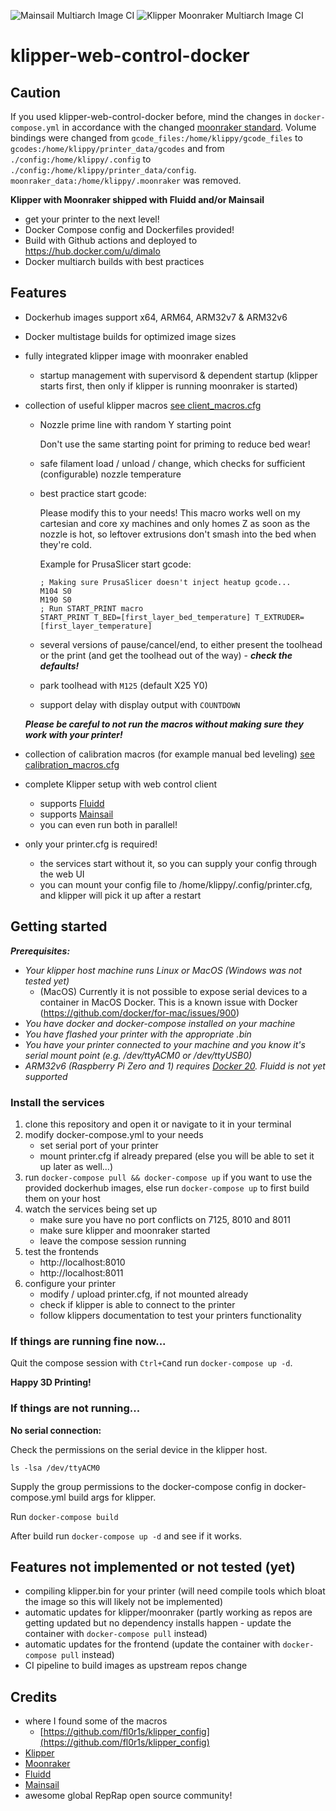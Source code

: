 ![Mainsail Multiarch Image CI](https://github.com/dimalo/klipper-web-control-docker/workflows/Mainsail%20Multiarch%20Image%20CI/badge.svg)
![Klipper Moonraker Multiarch Image CI](https://github.com/dimalo/klipper-web-control-docker/workflows/Klipper%20Moonraker%20Multiarch%20Image%20CI/badge.svg)

# klipper-web-control-docker

## Caution
If you used klipper-web-control-docker before, mind the changes in `docker-compose.yml` in accordance with the changed [moonraker standard](https://moonraker.readthedocs.io/en/latest/installation/#data-folder-structure).
Volume bindings were changed from `gcode_files:/home/klippy/gcode_files` to `gcodes:/home/klippy/printer_data/gcodes` and from `./config:/home/klippy/.config` to `./config:/home/klippy/printer_data/config`. `moonraker_data:/home/klippy/.moonraker` was removed.

__Klipper with Moonraker shipped with Fluidd and/or Mainsail__

- get your printer to the next level!
- Docker Compose config and Dockerfiles provided!
- Build with Github actions and deployed to https://hub.docker.com/u/dimalo
- Docker multiarch builds with best practices

## Features
- Dockerhub images support x64, ARM64, ARM32v7 & ARM32v6
- Docker multistage builds for optimized image sizes
- fully integrated klipper image with moonraker enabled
  - startup management with supervisord & dependent startup (klipper starts first, then only if klipper is running moonraker is started)
- collection of useful klipper macros [see client_macros.cfg](./config/client_macros.cfg)
  - Nozzle prime line with random Y starting point
    
    Don't use the same starting point for priming to reduce bed wear!
  
  - safe filament load / unload / change, which checks for sufficient (configurable) nozzle temperature

  - best practice start gcode:

    Please modify this to your needs! This macro works well on my cartesian and core xy machines and only homes Z as soon as the nozzle is hot, so leftover extrusions don't smash into the bed when they're cold.

    Example for PrusaSlicer start gcode:

    ```
    ; Making sure PrusaSlicer doesn't inject heatup gcode...
    M104 S0
    M190 S0
    ; Run START_PRINT macro
    START_PRINT T_BED=[first_layer_bed_temperature] T_EXTRUDER=[first_layer_temperature]
    ```

  - several versions of pause/cancel/end, to either present the toolhead or the print (and get the toolhead out of the way) - ___check the defaults!___

  - park toolhead with ```M125``` (default X25 Y0)

  - support delay with display output with ```COUNTDOWN```

  ___Please be careful to not run the macros without making sure they work with your printer!___
- collection of calibration macros (for example manual bed leveling) [see calibration_macros.cfg](./config/calibration_macros.cfg)
- complete Klipper setup with web control client
  - supports [Fluidd](https://github.com/cadriel/fluidd)
  - supports [Mainsail](https://github.com/meteyou/mainsail)
  - you can even run both in parallel!
- only your printer.cfg is required!
  - the services start without it, so you can supply your config through the web UI
  - you can mount your config file to /home/klippy/.config/printer.cfg, and klipper will pick it up after a restart

## Getting started

___Prerequisites:___
- _Your klipper host machine runs Linux or MacOS (Windows was not tested yet)_
    - (MacOS) Currently it is not possible to expose serial devices to a container in MacOS Docker. This is a known issue with Docker (https://github.com/docker/for-mac/issues/900)
- _You have docker and docker-compose installed on your machine_
- _You have flashed your printer with the appropriate .bin_
- _You have your printer connected to your machine and you know it's serial mount point (e.g. /dev/ttyACM0 or /dev/ttyUSB0)_
- _ARM32v6 (Raspberry Pi Zero and 1) requires [Docker 20](https://docs.docker.com/engine/install/debian/#install-using-the-convenience-script). Fluidd is not yet supported_

### Install the services

1. clone this repository and open it or navigate to it in your terminal
1. modify docker-compose.yml to your needs
    - set serial port of your printer
    - mount printer.cfg if already prepared (else you will be able to set it up later as well...)
1. run ```docker-compose pull && docker-compose up``` if you want to use the provided dockerhub images, else run ```docker-compose up``` to first build them on your host
1. watch the services being set up
    - make sure you have no port conflicts on 7125, 8010 and 8011 
    - make sure klipper and moonraker started
    - leave the compose session running
1. test the frontends
    - http://localhost:8010
    - http://localhost:8011
1. configure your printer
    - modify / upload printer.cfg, if not mounted already
    - check if klipper is able to connect to the printer
    - follow klippers documentation to test your printers functionality

### If things are running fine now...
Quit the compose session with ```Ctrl+C```and run ```docker-compose up -d```.

__Happy 3D Printing!__

### If things are not running...

__No serial connection:__

Check the permissions on the serial device in the klipper host.

```ls -lsa /dev/ttyACM0```

Supply the group permissions to the docker-compose config in docker-compose.yml build args for klipper.

Run ```docker-compose build```

After build run ```docker-compose up -d``` and see if it works.

## Features not implemented or not tested (yet)
- compiling klipper.bin for your printer (will need compile tools which bloat the image so this will likely not be implemented)
- automatic updates for klipper/moonraker (partly working as repos are getting updated but no dependency installs happen - update the container with ```docker-compose pull``` instead)
- automatic updates for the frontend (update the container with ```docker-compose pull``` instead)
- CI pipeline to build images as upstream repos change

## Credits
- where I found some of the macros
  - [https://github.com/fl0r1s/klipper_config](https://github.com/fl0r1s/klipper_config)
- [Klipper](https://github.com/KevinOConnor/klipper)
- [Moonraker](https://github.com/Arksine/moonraker)
- [Fluidd](https://github.com/cadriel/fluidd)
- [Mainsail](https://github.com/meteyou/mainsail)
- awesome global RepRap open source community!

